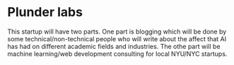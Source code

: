 # Plunder labs

This startup will have two parts. One part is blogging which will be done by some technical/non-technical people who will write about the affect that AI has had on different academic fields and industries. The othe part will be machine learning/web development consulting for local NYU/NYC startups.  
